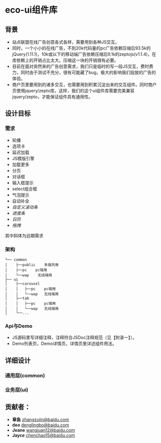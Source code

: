 # eco-ui组件库

## 背景

- 站点联盟在线广告创意各式各样，需要用到各种JS交互。
- 同时，一个小小的在线广告，不到20k代码量的pc广告依赖压缩后93.5k的jQuery(1.11.1)，10k或以下的移动端广告依赖压缩后9.1k的zeptojs(v1.1.4)，在库依赖上的开销占比太大。压缩这一块的开销很有必要。
- 目前在面对突然来的广告创意需求，我们只是临时的写一段JS交互，费时费力，同时由于测试不充分，很有可能藏了bug，极大的影响我们投放的广告的体验。
- 商户页里要用到的诸多交互，也需要用到积累沉淀出来的交互组件。同时商户页使用jquery/zepto库，这样，我们的这个ui组件库需要完美兼容jquery/zepto，才能保证组件具有通用性。

## 设计目标
### 需求
- 轮播
- 选项卡
- 延迟加载
- JS模版引擎
- 加载更多
- 分页
- 对话框
- 输入框提示
- select组合框
- 气泡提示
- 自动补全
- *自定义滚动条*
- *进度条*
- *日历*
- *拖拽*

其中斜体为远期需求

### 架构
	└── common
	│    ├──public    多端共用
	│    ├──pc    pc端用
	│    └──wap    无线端用
	├── ui
	│    ├──carousel
	│    │   ├──pc    pc端用
	│    │   └──wap   无线端用
	│    ├──tab
	│    │   ├──pc    pc端用
	│    │   └──wap   无线端用
	│    └──...

### Api与Demo
- JS源码里写详细注释，注释符合JSDoc注释规范（见【附录一】）。
- Demo列表页，Demo详情页，详情页里详述组件用法。

## 详细设计
### 通用层(common)

### 业务层(ui)


## 贡献者：
- **章鱼** [zhangzujin@baidu.com](mailto:zhangzujin@baidu.com "发邮件给章鱼")
- **deo** [denglingbo@baidu.com](mailto:denglingbo@baidu.com "发邮件给deo")
- **Jeane** [wangjuan12@baidu.com](mailto:wangjuan12@baidu.com "发邮件给lee.than")
- **Jayce** [chenchao15@baidu.com](mailto:chenchao15@baidu.com "发邮件给lee.than")